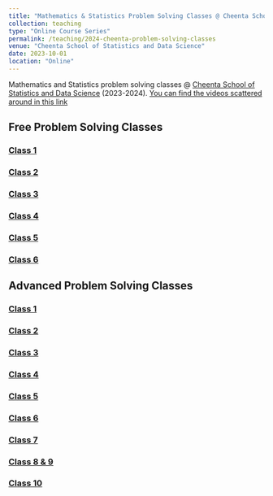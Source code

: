 ```yaml
---
title: "Mathematics & Statistics Problem Solving Classes @ Cheenta School of Statistics and Data Science (2023-2024)"
collection: teaching
type: "Online Course Series"
permalink: /teaching/2024-cheenta-problem-solving-classes
venue: "Cheenta School of Statistics and Data Science"
date: 2023-10-01
location: "Online"
---
```


Mathematics and Statistics problem solving classes @ [Cheenta School of Statistics and Data Science](https://www.cheenta.com/) (2023-2024). [You can find the videos scattered around in this link](https://www.youtube.com/results?search_query=cheenta+free+problem+cmi+msc+ds)

## Free Problem Solving Classes

### [Class 1](https://drive.google.com/file/d/1AEYiDDj29uavS4qFZEJgyhjCgGTPb2KJ/view?usp=sharing)

### [Class 2](https://drive.google.com/file/d/1LAzqZzwjZEFd707oeMP0yXLxI7AlJxNb/view?usp=sharing)

### [Class 3](https://drive.google.com/file/d/1LIW4SqcS1foPb6rs53uDK9F11kxf94KG/view?usp=sharing)

### [Class 4](https://drive.google.com/file/d/11HvWf7LEmNS3K8dNuC_LYpX9bg1ff1jv/view?usp=sharing)

### [Class 5](https://drive.google.com/file/d/1W1UX-Vgz85OvuL-OvgaS1MZg2-3u9CHj/view?usp=sharing)

### [Class 6](https://drive.google.com/file/d/14flM5amImm_hzBMZxbO9gOdm1OFiWLm4/view?usp=sharing)

## Advanced Problem Solving Classes

### [Class 1](https://drive.google.com/drive/folders/11GQWS0mmhObtHvGvt__D5KzcjmOaaMvG?usp=sharing)

### [Class 2](https://drive.google.com/drive/folders/139i3yTeVlQ6y2gEIf7bAX32v1BWPfuBd?usp=sharing)

### [Class 3](https://drive.google.com/drive/folders/1RRIjKRiO4D-u-j1ruA0C_tzyPQnFG9fF?usp=sharing)

### [Class 4](https://drive.google.com/drive/folders/1-sGx57ClYwa3l_vm4JIDVzjI_9BH09w3?usp=sharing)

### [Class 5](https://drive.google.com/drive/folders/1qVv3ZlqbAF5oJc0gR1Vy3OroUn8qagld?usp=sharing)

### [Class 6](https://drive.google.com/drive/folders/16YTI21Jd8C3EEdIWekpeAS4K6d7cTI8b?usp=sharing)

### [Class 7](https://drive.google.com/drive/folders/1OKkPrnwy1xGyMRFIvsGiQSczMOmAOw9A?usp=sharing)

### [Class 8 & 9](https://drive.google.com/drive/folders/1JgdkXT-f7XqxtzFGn7oXMB3F4ukt-0-D?usp=sharing)

### [Class 10](https://drive.google.com/drive/folders/1UZETDzMU8w0evNPrcbZ1tH-XLmw22DJ4?usp=sharing)

